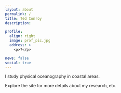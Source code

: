 ```yaml
---
layout: about
permalink: /
title: Ted Conroy
description: 

profile:
  align: right
  image: prof_pic.jpg
  address: >
    <p>?</p>

news: false
social: true
---
```


I study physical oceanography in coastal areas. 

Explore the site for more details about my research, etc. 
